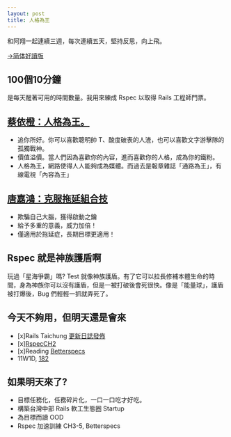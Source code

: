 ```yaml
---
layout: post
title: 人格為王
---
```


和阿翔一起連續三週，每次連續五天，堅持反思，向上飛。

[→简体好讀版](http://bit.ly/2dPSm7d)

## 100個10分鐘
是每天醒著可用的時間數量。我用來練成 Rspec 以取得 Rails 工程師門票。

## [蔡依橙：人格為王。](http://bit.ly/2ej0DSP)
- 追你所好。你可以喜歡聰明帥 T、酸度破表的人渣，也可以喜歡文字游擊隊的孤獨戰神。
- 價值溢價。當人們因為喜歡你的內容，進而喜歡你的人格，成為你的鐵粉。
- 人格為王，網路使得人人能夠成為媒體。而過去是報章雜誌「通路為王」，有線電視「內容為王」

## [唐嘉鴻：克服拖延組合技](http://bit.ly/2ejhwNj)
- 欺騙自己大腦，獲得啟動之鑰
- 給予多重的意義，威力加倍！
- 僅適用於拖延症，長期目標更適用！

## Rspec 就是神族護盾啊

玩過「星海爭霸」嗎? Test 就像神族護盾。有了它可以拉長修補本體生命的時間，身為神族你可以沒有護盾，但是一被打破後會死很快。像是「能量球」，護盾被打爆後，Bug 們輕輕一抓就弄死了。

## 今天不夠用，但明天還是會來

- [x]Rails Taichung [更新日誌發佈](https://railstaichung.github.io)
- [x][RspecCH2](https://xdite.gitbooks.io/rspec-101/)
- [x]Reading [Betterspecs](http://betterspecs.org/zh_tw/)
- 11W1D, [182](http://j.mp/cd-y)

## 如果明天來了?

- 目標任務化，任務碎片化，一口一口吃才好吃。
- 構築台灣中部 Rails 軟工生態圈 Startup
- 為目標而讀 OOD
- Rspec 加速訓練 CH3-5, Betterspecs
